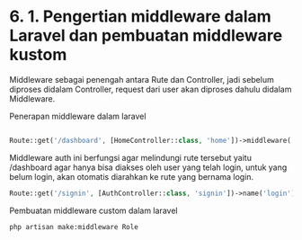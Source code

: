 # 6. 1.  Pengertian middleware dalam Laravel dan pembuatan middleware kustom

Middleware sebagai penengah antara Rute dan Controller, jadi sebelum diproses didalam Controller, request dari user akan diproses dahulu didalam Middleware.

Penerapan middleware dalam laravel
```php

Route::get('/dashboard', [HomeController::class, 'home'])->middleware('auth');
```

Middleware auth ini berfungsi agar melindungi rute tersebut yaitu /dashboard agar hanya bisa diakses oleh user yang telah login, untuk yang belum login, akan otomatis diarahkan ke rute yang bernama login.

```php
Route::get('/signin', [AuthController::class, 'signin'])->name('login');
```


Pembuatan middleware custom dalam laravel

```console
php artisan make:middleware Role
```
